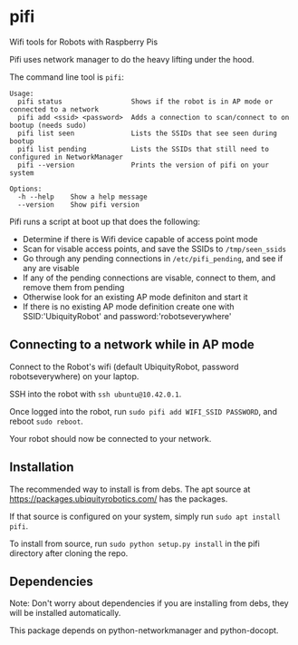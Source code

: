 # pifi
Wifi tools for Robots with Raspberry Pis

Pifi uses network manager to do the heavy lifting under the hood.

The command line tool is `pifi`:
```
Usage:
  pifi status                 Shows if the robot is in AP mode or connected to a network
  pifi add <ssid> <password>  Adds a connection to scan/connect to on bootup (needs sudo)
  pifi list seen              Lists the SSIDs that see seen during bootup
  pifi list pending           Lists the SSIDs that still need to configured in NetworkManager
  pifi --version              Prints the version of pifi on your system

Options:
  -h --help    Show a help message
  --version    Show pifi version
```

Pifi runs a script at boot up that does the following:
* Determine if there is Wifi device capable of access point mode
* Scan for visable access points, and save the SSIDs to `/tmp/seen_ssids`
* Go through any pending connections in `/etc/pifi_pending`, and see if any are visable
* If any of the pending connections are visable, connect to them, and remove them from pending
* Otherwise look for an existing AP mode definiton and start it
* If there is no existing AP mode definition create one with SSID:'UbiquityRobot' and password:'robotseverywhere'

## Connecting to a network while in AP mode
Connect to the Robot's wifi (default UbiquityRobot, password robotseverywhere) on your laptop. 

SSH into the robot with `ssh ubuntu@10.42.0.1`. 

Once logged into the robot, run `sudo pifi add WIFI_SSID PASSWORD`, and reboot `sudo reboot`.

Your robot should now be connected to your network.  

## Installation
The recommended way to install is from debs. The apt source at https://packages.ubiquityrobotics.com/ has the packages.

If that source is configured on your system, simply run `sudo apt install pifi`.

To install from source, run `sudo python setup.py install` in the pifi directory after cloning the repo.

## Dependencies
Note: Don't worry about dependencies if you are installing from debs, they will be installed automatically.

This package depends on python-networkmanager and python-docopt.

